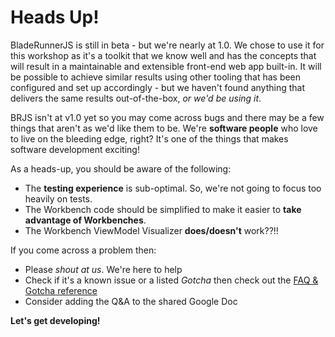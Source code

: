 # Heads Up!

BladeRunnerJS is still in beta - but we're nearly at 1.0. We chose to use it for this workshop
as it's a toolkit that we know well and has the concepts that will result in a
maintainable and extensible front-end web app built-in. It will be possible to achieve
similar results using other tooling that has been configured and set up accordingly -
but we haven't found anything that delivers the same results out-of-the-box,
*or we'd be using it*.

BRJS isn't at v1.0 yet so you may come across bugs
and there may be a few things that aren't as we'd like them to be. We're **software people**
who love to live on the bleeding edge, right? It's one of the things that makes
software development exciting!

As a heads-up, you should be aware of the following:

* The **testing experience** is sub-optimal. So, we're not going to focus too heavily on tests.
* The Workbench code should be simplified to make it easier to **take advantage of Workbenches**.
* The Workbench ViewModel Visualizer **does/doesn't** work??!!

If you come across a problem then:

* Please *shout at us*. We're here to help
* Check if it's a known issue or a listed *Gotcha* then check out the [FAQ & Gotcha reference](../reference/faq_gotchas.html)
* Consider adding the Q&A to the shared Google Doc

**Let's get developing!**
